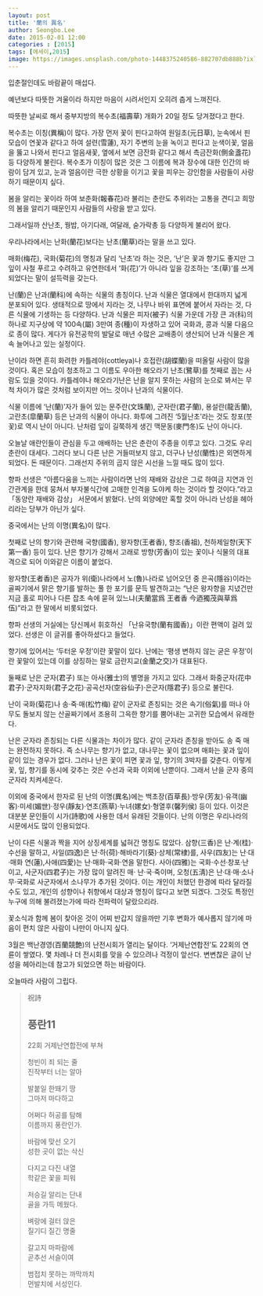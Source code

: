 ```yaml
---
layout: post
title: '蘭의 異名'
author: Seongbo.Lee
date: 2015-02-01 12:00
categories : [2015]
tags: [에세이,2015]
image: https://images.unsplash.com/photo-1448375240586-882707db888b?ixlib=rb-1.2.1&ixid=eyJhcHBfaWQiOjEyMDd9&auto=format&fit=crop&w=940&q=70
---
```


입춘절인데도 바람끝이 매섭다.

예년보다 따뜻한 겨울이라 하지만 마음이 시려서인지 오히려 춥게 느껴진다.

따뜻한 날씨로 해서 중부지방의 복수초(福壽草) 개화가 20일 정도 당겨졌다고 한다.

복수초는 이칭(異稱)이 많다. 가장 먼저 꽃이 핀다고하여 원일초(元日草), 눈속에서 핀 모습이 연꽃과 같다고 하여 설련(雪蓮), 자기 주변의 눈을 녹이고 핀다고 눈색이꽃, 얼음을 뚫고 나와서 핀다고 얼음새꽃, 옆에서 보면 금잔화 같다고 해서 측금잔화(側金盞花) 등 다양하게 불린다. 복수초가 이칭이 많은 것은 그 이름에 복과 장수에 대한 인간의 바람이 담겨 있고, 눈과 얼음이란 극한 상황을 이기고 꽃을 피우는 강인함을 사람들이 사랑하기 때문이지 싶다. 

봄을 알리는 꽃이라 하여 보춘화(報春花)라 불리는 춘란도 추위라는 고통을 견디고 희망의 봄을 알리기 때문인지 사람들의 사랑을 받고 있다.

그래서일까 산난초, 꿩밥, 아기다래, 여달래, 숟가락총 등 다양하게 불리어 왔다.

우리나라에서는 난화(蘭花)보다는 난초(蘭草)라는 말을 쓰고 있다.

매화(梅花), 국화(菊花)의 명칭과 달리 ‘난초’라 하는 것은, ‘난’은 꽃과 향기도 좋지만 그 잎이 사철 푸르고 수려하고 유연한데서 ‘화(花)’가 아니라 잎을 강조하는 ‘초(草)’를 쓰게 되었다는 말이 설득력을 갖는다. 

난(蘭)은 난과(蘭科)에 속하는 식물의 총칭이다. 난과 식물은 열대에서 한대까지 넓게 분포되어 있다. 생태적으로 땅에서 지라는 것, 나무나 바위 표면에 붙어서 자라는 것, 다른 식물에 기생하는 등 다양하다. 난과 식물은 피자(被子) 식물 가운데 가장 큰 과(科)의 하나로 지구상에 약 100속(屬)  3만여 종(種)이 자생하고 있어 국화과, 콩과 식물 다음으로 종이 많다. 게다가 유전공학의 발달로 매년 수많은 교배종이 생산되어 난과 식물은 계속 늘어나고 있는 실정이다. 

난이라 하면 흔히 화려한 카틀레야(cottleya)나 호접란(胡蝶蘭)을 떠올릴 사람이 많을 것이다. 혹은 모습이 청초하고 그 이름도 우아한 해오라기 난초(鷺草)를 첫째로 꼽는 사람도 있을 것이다. 카틀레야나 해오라기난은 난을 알지 못하는 사람의 눈으로 봐서는 무척 차이가 많은 것처럼 보이지만 어느 것이나 난과의 식물이다.

식물 이름에 ‘난(蘭)’자가 들어 있는 문주란(文珠蘭), 군자란(君子蘭), 용설란(龍舌蘭), 고란초(皐蘭草) 등은 난과의 식물이 아니다. 화투에 그려진 ‘5월난초’라는 것도 창포(붓꽃)로 역시 난이 아니다. 난처럼 잎이 길쭉하게 생긴 맥문동(麥門冬)도 난이 아니다.

오늘날 애란인들이 관심을 두고 애배하는 난은 춘란이 주종을 이루고 있다. 그것도 우리 춘란이 대세다. 그러다 보니 다른 난은 거들떠보지 않고, 더구나 난성(蘭性)은 외면하게 되었다. 돈 때문이다. 그래선지 주위의 곱지 않은 시선을 느낄 때도 많이 있다. 

향파 선생은 “아름다움을 느끼는 사람이라면 난의 재배와 감상은 그로 하여금 지연과 인간관계을 한데 뭉쳐서 부자불식간에 고매한 인격을 도야케 하는 것이라 할 것이다.”라고 「동양란 재배와 감상」 서문에서 밝혔다. 난의 외양에만 혹할 것이 아니라 난성을 헤아리라는 당부가 아닌가 싶다. 

중국에서는 난의 이명(異名)이 많다. 

첫째로 난의 향기와 관련해 국향(國香), 왕자향(王者香), 향조(香祖), 천하제일향(天下第一香) 등이 있다. 난은 향기가 강해서 고래로 방향(芳香)이 있는 꽃이나 식물의 대표격으로 되어 이와같은 이름이 붙었다. 

왕자향(王者香)은 공자가 위(衛)나라에서 노(魯)나라로 넘어오던 중 은곡(隱谷)이라는 골짜기에서 맑은 향기를 발하는 풀 한 포기를 문득 발견하고는 “난은 왕자향을 지녔건만 지금 홀로 피어나 다른 잡초 속에 묻혀 있느냐(夫蘭當爲 王者香 今迺獨茂與草爲伍)”라고 한 말에서 비롯되었다. 

향파 선생의 거실에는 당신께서 휘호하신 「난유국향(蘭有國香)」이란 편액이 걸려 있었다. 선생은 이 글귀를 좋아하셨다고 들었다.

향기에 있어서는 ‘두터운 우정’이란 꽃말이 있다. 난에는 ‘평생 변하지 않는 굳은 우정’이란 꽃말이 있는데 이를 상징하는 말로 금란지교(金蘭之交)가 대표된다. 

둘째로 난은 군자(君子) 또는 아사(雅士)의 별명을 가지고 있다. 그래서 화중군자(花中君子)·군자지화(君子之花)·공곡선자(空谷仙子)·은군자(隱君子) 등으로 불린다.

난이 국화(菊花)나 송·죽·매(松竹梅) 같이 군자로 존칭되는 것은 속기(俗氣)를 떠나 아무도 돌보지 않는 산골짜기에서 조용히 그윽한 향기를 뿜어내는 고귀한 모습에서 유래한다.

난은 군자라 존칭되는 다른 식물과는 차이가 많다. 같이 군자라 존칭을 받아도 송 죽 매는 완전하지 못하다. 즉 소나무는 향기가 없고, 대나무는 꽃이 없으며 매화는 꽃과 잎이 같이 있는 경우가 없다. 그러나 난은 꽃이 피면 꽃과 잎, 향기의 3박자를 갖춘다. 이렇게 꽃, 잎, 향기를 동시에 갖추는 것은 수선과 국화 이외에 난뿐이다. 그래서 난을 군자 중의 군자라 치켜세운다.

이외에 중국에서 한자로 된 난의 이명(異名)에는 백초장(百草長)·방우(芳友)·유객(幽客)·미세(媚世)·정우(靜友)·연초(燕草)·누녀(嫘女)·형열후(馨列侯) 등이 있다. 이것은 대분분 문인들이 시가(詩歌)에 사용한 데서 유래된 것들이다. 난의 이명은 우리나라의 시문에서도 많이 인용되었다.

난이 다른 식물과 짝을 지어 상징세계를 넓혀간 명칭도 많았다. 삼향(三香)은 난·계(桂)·수선을 말하고, 사일(四逸)은 난·하(荷)·해바라기(葵)·상체(常棣)를, 사우(四友)는 난·대·매화 연(蓮),사애(四愛)는 난·매화·국화·연을 말한다. 사아(四雅)는 국화·수선·창포·난이고, 사군자(四君子)는 가장 많이 알려진 매· 난·국·죽이며, 오청(五淸)은 난·대·매·소나무·국화로 사군자에서 소나무가 추가된 것이다. 이는 개인이 처했던 한경에 따라 달라질 수도 있고, 개인의 성향이나 취향에서 대상과 명칭이 많다고 보면 되겠다. 그것도 특정인 누구에 의해 불려졌는가에 따라 전파력이 달랐으리라.

꽃소식과 함께 봄이 찾아온 것이 어찌 반갑지 않을까만 기후 변화가 예사롭지 않기에 마음이 편치 않은 사람이 나만이 아니지 싶다. 

3월은 백난경영(百蘭競艶)의 난전시회가 열리는 달이다. ‘거제난연합전’도 22회의 연륜이 쌓였다. 몇 차례나 더 전시회를 맞을 수 있으려나 걱정이 앞선다. 변변찮은 글이 난성을 헤아리는데 참고가 되었으면 하는 바람이다. 

오늘따라 사람이 그립다.



> 祝詩
>
> ## 풍란11 
> 22회 거제난연합전에 부쳐 
> 
> 
> 
>청빈이 죄 되는 줄<br />
>진작부터 너는 알아 
>
>발붙일 한뙈기 땅 <br />
>그마저 마다하고
>
>어쩌다 허공를 탐해<br />
>이름까지 풍란인가.
>
>
>바람에 맞선 오기 <br />
>성한 곳이 없는 삭신
>
>다지고 다진 내열<br />
>학같은 꽃을 피워
>
>저승길 알리는 단내<br />
>골을 가득 메웠다.
>
>
>벼랑에 걸터 앉은<br />
>질기디 질긴 명줄
>
>갈고지 마파람에<br />
>곧추선 서슬이여
> 
>범접치 못하는 까막까치<br />
>먼발치에 서성인다. 